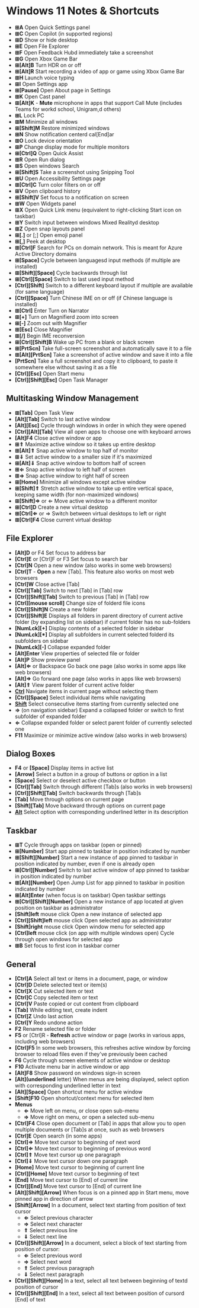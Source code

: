 # Windows 11 Notes & Shortcuts

- **⊞A** Open Quick Settings panel
- **⊞C** Open Copilot (in supported regions)
- **⊞D** Show or hide desktop
- **⊞E** Open File Explorer
- **⊞F** Open Feedback Hubd immediately take a screenshot
- **⊞G** Open Xbox Game Bar
- **⊞[Alt]B** Turn HDR on or off
- **⊞[Alt]R** Start recording a video of app or game using Xbox Game Bar
- **⊞H** Launch voice typing
- **⊞I** Open Settings app
- **⊞[Pause]** Open About page in Settings
- **⊞K** Open Cast panel
- **⊞[Alt]K** - **Mute** microphone in apps that support Call Mute (includes Teams for workd school, Unigram,d others)
- **⊞L** Lock PC
- **⊞M** Minimize all windows
- **⊞[Shift]M** Restore minimized windows
- **⊞N** Show notification centerd cal[End]ar
- **⊞O** Lock device orientation
- ****⊞P**** Change display mode for multiple monitors
- ****⊞[Ctrl]Q**** Open Quick Assist
- ****⊞R**** Open Run dialog
- **⊞S** Open windows Search
- **⊞[Shift]S** Take a screenshot using Snipping Tool
- **⊞U** Open Accessibility Settings page
- **⊞[Ctrl]C** Turn color filters on or off
- **⊞V** Open clipboard history
- **⊞[Shift]V** Set focus to a notification on screen
- **⊞W** Open Widgets panel
- **⊞X** Open Quick Link menu (equivalent to right-clicking Start icon on taskbar)
- **⊞Y** Switch input between windows Mixed Realityd desktop
- **⊞Z** Open snap layouts panel
- **⊞[.]** or [;] Open emoji panel
- **⊞[,]** Peek at desktop
- **⊞[Ctrl]F** Search for PCs on domain network. This is meant for Azure Active Directory domains
- **⊞[Space]** Cycle between languagesd input methods (if multiple are installed)
- **⊞[Shift][Space]** Cycle backwards through list
- **⊞[Ctrl][Space]** Switch to last used input method
- **[Ctrl][Shift]** Switch to a different keyboard layout if multiple are available (for same language)
- **[Ctrl][Space]** Turn Chinese IME on or off (if Chinese language is installed)
- **⊞[Ctrl]** Enter Turn on Narrator
- **⊞[+]** Turn on Magnifierd zoom into screen
- **⊞[-]** Zoom out with Magnifier
- **⊞[Esc]** Close Magnifier
- **⊞[/]** Begin IME reconversion
- **⊞[Ctrl][Shift]B** Wake up PC from a blank or black screen
- **⊞[PrtScn]** Take full-screen screenshot and automatically save it to a file
- **⊞[Alt][PrtScn]** Take a screenshot of active window and save it into a file
- **[PrtScn]** Take a full screenshot and copy it to clipboard, to paste it somewhere else without saving it as a file
- **[Ctrl][Esc]** Open Start menu
- **[Ctrl][Shift][Esc]** Open Task Manager

## Multitasking Window Management

- **⊞[Tab]** Open Task View
- **[Alt][Tab]** Switch to last active window
- **[Alt][Esc]** Cycle through windows in order in which they were opened
- **[Ctrl][Alt][Tab]** View all open apps to choose one with keyboard arrows
- **[Alt]F4** Close active window or app
- **⊞⇑** Maximize active window so it takes up entire desktop
- **⊞[Alt]⇑** Snap active window to top half of monitor
- **⊞⇓** Set active window to a smaller size if it's maximized
- **⊞[Alt]⇓** Snap active window to bottom half of screen
- **⊞⇐** Snap active window to left half of screen
- **⊞⇒** Snap active window to right half of screen
- **⊞[Home]** Minimize all windows except active window
- **⊞[Shift]⇑** Stretch active window to take up entire vertical space, keeping same width (for non-maximized windows)
- **⊞[Shift]⇒** or ⇐ Move active window to a different monitor
- **⊞[Ctrl]D** Create a new virtual desktop
- **⊞[Ctrl]⇐** or ⇒ Switch between virtual desktops to left or right
- **⊞[Ctrl]F4** Close current virtual desktop

## File Explorer

- **[Alt]D** or F4 Set focus to address bar
- **[Ctrl]E** or [Ctrl]F or F3 Set focus to search bar
- **[Ctrl]N** Open a new window (also works in some web browsers)
- **[Ctrl]T** - **Open** a new [Tab]. This feature also works on most web browsers
- **[Ctrl]W** Close active [Tab]
- **[Ctrl][Tab]** Switch to next [Tab] in [Tab] row
- **[Ctrl][Shift][Tab]** Switch to previous [Tab] in [Tab] row
- **[Ctrl][mouse scroll]** Change size of folderd file icons
- **[Ctrl][Shift]N** Create a new folder
- **[Ctrl][Shift]E** Displays all folders in parent directory of current active folder (by expanding list on sidebar) if current folder has no sub-folders
- **[NumLck][+]** Display contents of a selected folder in sidebar
- **[NumLck][*]** Display all subfolders in current selected folderd its subfolders on sidebar
- **[NumLck][-]** Collapse expanded folder
- **[Alt]Enter** View properties of selected file or folder
- **[Alt]P** Show preview panel
- **[Alt]⇐** or Backspace Go back one page (also works in some apps like web browsers)
- **[Alt]⇒** Go forward one page (also works in apps like web browsers)
- **[Alt]⇑** View parent folder of current active folder
- **[Ctrl](arrow)** Navigate items in current page without selecting them
- **[Ctrl][Space]** Select individual items while navigating
- **[Shift](arrow)** Select consecutive items starting from currently selected one
- **⇒** (on navigation sidebar) Expand a collapsed folder or switch to first subfolder of expanded folder
- **⇐** Collapse expanded folder or select parent folder of currently selected one
- **F11** Maximize or minimize active window (also works in web browsers)

## Dialog Boxes

- **F4** or **[Space]** Display items in active list
- **[Arrow]** Select a button in a group of buttons or option in a list
- **[Space]** Select or deselect active checkbox or button
- **[Ctrl][Tab]** Switch through different [Tab]s (also works in web browsers)
- **[Ctrl][Shift][Tab]** Switch backwards through [Tab]s
- **[Tab]** Move through options on current page
- **[Shift][Tab]** Move backward through options on current page
- **[Alt](letter)** Select option with corresponding underlined letter in its description

## Taskbar

- **⊞T** Cycle through apps on taskbar (open or pinned)
- **⊞[Number]** Start app pinned to taskbar in position indicated by number
- **⊞[Shift][Number]** Start a new instance of app pinned to taskbar in position indicated by number, even if one is already open
- **⊞[Ctrl][Number]** Switch to last active window of app pinned to taskbar in position indicated by number
- **⊞[Alt][Number]** Open Jump List for app pinned to taskbar in position indicated by number
- **⊞[Alt]Enter** (when focus is on taskbar) Open taskbar settings
- **⊞[Ctrl][Shift][Number]** Open a new instance of app located at given position on taskbar as administrator
- **[Shift]left** mouse click Open a new instance of selected app
- **[Ctrl][Shift]left** mouse click Open selected app as administrator
- **[Shift]right** mouse click Open window menu for selected app
- **[Ctrl]left** mouse click (on app with multiple windows open) Cycle through open windows for selected app
- **⊞B** Set focus to first icon in taskbar corner

## General

- **[Ctrl]A** Select all text or items in a document, page, or window
- **[Ctrl]D** Delete selected text or item(s)
- **[Ctrl]X** Cut selected item or text
- **[Ctrl]C** Copy selected item or text
- **[Ctrl]V** Paste copied or cut content from clipboard
- **[Tab]** While editing text, create indent
- **[Ctrl]Z** Undo last action
- **[Ctrl]Y** Redo undone action
- **F2** Rename selected file or folder
- **F5** or [Ctrl]R - **Refresh** active window or page (works in various apps, including web browsers)
- **[Ctrl]F5** In some web browsers, this refreshes active window by forcing browser to reload files even if they've previously been cached
- **F6** Cycle through screen elements of active window or desktop
- **F10** Activate menu bar in active window or app
- **[Alt]F8** Show password on windows sign-in screen
- **[Alt](underlined** letter) When menus are being displayed, select option with corresponding underlined letter in text
- **[Alt][Space]** Open shortcut menu for active window
- **[Shift]F10** Open shortcut/context menu for selected item
- **Menus**
  - **⇐** Move left on menu, or close open sub-menu
  - **⇒** Move right on menu, or open a selected sub-menu
- **[Ctrl]F4** Close open document or [Tab] in apps that allow you to open multiple documents or [Tab]s at once, such as web browsers
- **[Ctrl]E** Open search (in some apps)
- **[Ctrl]⇒** Move text cursor to beginning of next word
- **[Ctrl]⇐** Move text cursor to beginning of previous word
- **[Ctrl]⇑** Move text cursor up one paragraph
- **[Ctrl]⇓** Move text cursor down one paragraph
- **[Home]** Move text cursor to beginning of current line
- **[Ctrl][Home]** Move text cursor to beginning of text
- **[End]** Move text cursor to [End] of current line
- **[Ctrl][End]** Move text cursor to [End] of current line
- **[Alt][Shift][Arrow]** When focus is on a pinned app in Start menu, move pinned app in direction of arrow
- **[Shift][Arrow]** In a document, select text starting from position of text cursor
  - **⇐** Select previous character
  - **⇒** Select next character
  - **⇑** Select previous line
  - **⇓** Select next line
- **[Ctrl][Shift][Arrow]** In a document, select a block of text starting from position of cursor:
  - **⇐** Select previous word
  - **⇒** Select next word
  - **⇑** Select previous paragraph
  - **⇓** Select next paragraph
- **[Ctrl][Shift][Home]** In a text, select all text between beginning of textd position of cursor
- **[Ctrl][Shift][End]** In a text, select all text between position of cursord [End] of text
